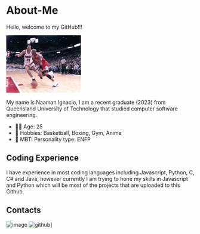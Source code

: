 # About-Me

Hello, welcome to my GitHub!!! 

![](https://github.com/naaman126/About-Me/blob/main/200w.gif)

My name is Naaman Ignacio, I am a recent graduate (2023) from Queensland University of Technology that studied computer software engineering.

* 👴🏽 Age: 25
* 🏀 Hobbies: Basketball, Boxing, Gym, Anime
* 🧐 MBTI Personality type: ENFP

## Coding Experience

I have experience in most coding languages including Javascript, Python, C, C# and Java, however currently I am trying to hone my skills in Javascript and Python which will be most of the projects that are uploaded to this Github.

## Contacts

![image]({https://img.shields.io/badge/LinkedIn-0077B5?style=for-the-badge&logo=linkedin&logoColor=white})
![github](https://img.shields.io/badge/GitHub-000000?style=for-the-badge&logo=GitHub&logoColor=white)]
